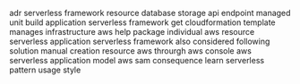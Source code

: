 adr serverless framework resource database storage api endpoint managed unit build application serverless framework get cloudformation template manages infrastructure aws help package individual aws resource serverless application serverless framework also considered following solution manual creation resource aws throurgh aws console aws serverless application model aws sam consequence learn serverless pattern usage style